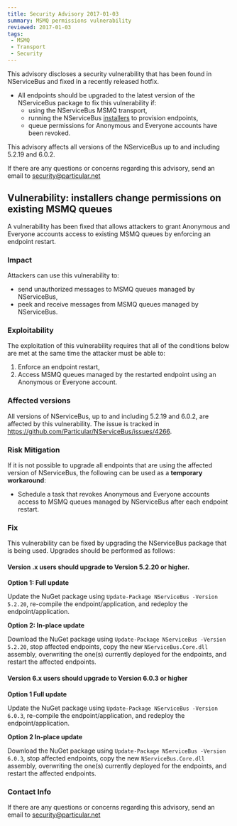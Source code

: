 ```yaml
---
title: Security Advisory 2017-01-03
summary: MSMQ permissions vulnerability
reviewed: 2017-01-03
tags:
 - MSMQ
 - Transport
 - Security
---
```


This advisory discloses a security vulnerability that has been found in NServiceBus and fixed in a recently released hotfix.

 * All endpoints should be upgraded to the latest version of the NServiceBus package to fix this vulnerability if:
   * using the NServiceBus MSMQ transport,
   * running the NServiceBus [installers](/nservicebus/operations/installers.md) to provision endpoints,
   * queue permissions for Anonymous and Everyone accounts have been revoked.

This advisory affects all versions of the NServiceBus up to and including 5.2.19 and 6.0.2.

If there are any questions or concerns regarding this advisory, send an email to security@particular.net


## Vulnerability: installers change permissions on existing MSMQ queues

A vulnerability has been fixed that allows attackers to grant Anonymous and Everyone accounts access to existing MSMQ queues by enforcing an endpoint restart.


### Impact

Attackers can use this vulnerability to:

 * send unauthorized messages to MSMQ queues managed by NServiceBus,
 * peek and receive messages from MSMQ queues managed by NServiceBus.


### Exploitability

The exploitation of this vulnerability requires that all of the conditions below are met at the same time the attacker must be able to:

 1. Enforce an endpoint restart,
 1. Access MSMQ queues managed by the restarted endpoint using an Anonymous or Everyone account.


### Affected versions

All versions of NServiceBus, up to and including 5.2.19 and 6.0.2, are affected by this vulnerability. The issue is tracked in https://github.com/Particular/NServiceBus/issues/4266.


### Risk Mitigation

If it is not possible to upgrade all endpoints that are using the affected version of NServiceBus, the following can be used as a **temporary workaround**:

 * Schedule a task that revokes Anonymous and Everyone accounts access to MSMQ queues managed by NServiceBus after each endpoint restart.


### Fix

This vulnerability can be fixed by upgrading the NServiceBus package that is being used. Upgrades should be performed as follows:


#### Version .x users should upgrade to Version 5.2.20 or higher.

**Option 1: Full update**

Update the NuGet package using `Update-Package NServiceBus -Version 5.2.20`, re-compile the endpoint/application, and redeploy the endpoint/application.

**Option 2: In-place update**

Download the NuGet package using `Update-Package NServiceBus -Version 5.2.20`, stop affected endpoints, copy the new `NServiceBus.Core.dll` assembly, overwriting the one(s) currently deployed for the endpoints, and restart the affected endpoints.


#### Version 6.x users should upgrade to Version 6.0.3 or higher

**Option 1 Full update**

Update the NuGet package using `Update-Package NServiceBus -Version 6.0.3`, re-compile the endpoint/application, and redeploy the endpoint/application.

**Option 2  In-place update**

Download the NuGet package using `Update-Package NServiceBus -Version 6.0.3`, stop affected endpoints, copy the new `NServiceBus.Core.dll` assembly, overwriting the one(s) currently deployed for the endpoints, and restart the affected endpoints.


### Contact Info

If there are any questions or concerns regarding this advisory, send an email to security@particular.net